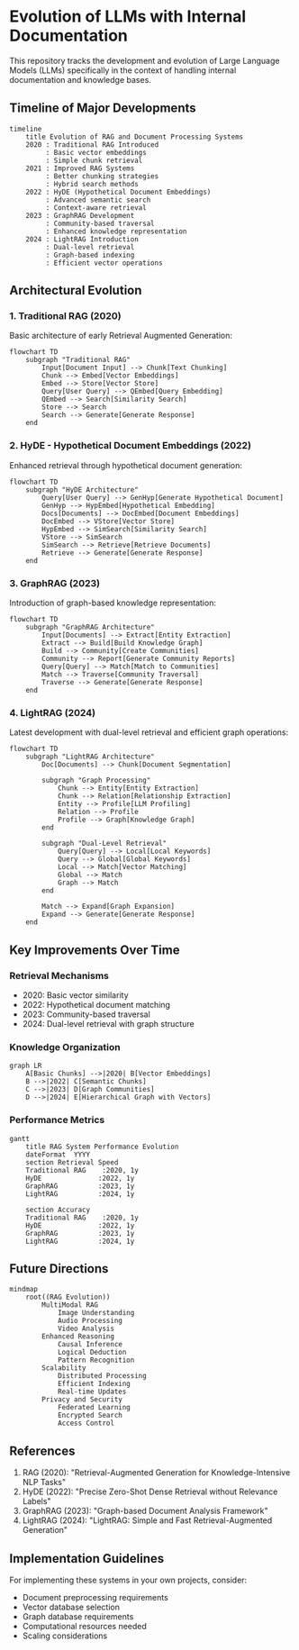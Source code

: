 # Evolution of LLMs with Internal Documentation

This repository tracks the development and evolution of Large Language Models (LLMs) specifically in the context of handling internal documentation and knowledge bases.

## Timeline of Major Developments

```mermaid
timeline
    title Evolution of RAG and Document Processing Systems
    2020 : Traditional RAG Introduced
         : Basic vector embeddings
         : Simple chunk retrieval
    2021 : Improved RAG Systems
         : Better chunking strategies
         : Hybrid search methods
    2022 : HyDE (Hypothetical Document Embeddings)
         : Advanced semantic search
         : Context-aware retrieval
    2023 : GraphRAG Development
         : Community-based traversal
         : Enhanced knowledge representation
    2024 : LightRAG Introduction
         : Dual-level retrieval
         : Graph-based indexing
         : Efficient vector operations
```

## Architectural Evolution

### 1. Traditional RAG (2020)
Basic architecture of early Retrieval Augmented Generation:

```mermaid
flowchart TD
    subgraph "Traditional RAG"
        Input[Document Input] --> Chunk[Text Chunking]
        Chunk --> Embed[Vector Embeddings]
        Embed --> Store[Vector Store]
        Query[User Query] --> QEmbed[Query Embedding]
        QEmbed --> Search[Similarity Search]
        Store --> Search
        Search --> Generate[Generate Response]
    end
```

### 2. HyDE - Hypothetical Document Embeddings (2022)
Enhanced retrieval through hypothetical document generation:

```mermaid
flowchart TD
    subgraph "HyDE Architecture"
        Query[User Query] --> GenHyp[Generate Hypothetical Document]
        GenHyp --> HypEmbed[Hypothetical Embedding]
        Docs[Documents] --> DocEmbed[Document Embeddings]
        DocEmbed --> VStore[Vector Store]
        HypEmbed --> SimSearch[Similarity Search]
        VStore --> SimSearch
        SimSearch --> Retrieve[Retrieve Documents]
        Retrieve --> Generate[Generate Response]
    end
```

### 3. GraphRAG (2023)
Introduction of graph-based knowledge representation:

```mermaid
flowchart TD
    subgraph "GraphRAG Architecture"
        Input[Documents] --> Extract[Entity Extraction]
        Extract --> Build[Build Knowledge Graph]
        Build --> Community[Create Communities]
        Community --> Report[Generate Community Reports]
        Query[Query] --> Match[Match to Communities]
        Match --> Traverse[Community Traversal]
        Traverse --> Generate[Generate Response]
    end
```

### 4. LightRAG (2024)
Latest development with dual-level retrieval and efficient graph operations:

```mermaid
flowchart TD
    subgraph "LightRAG Architecture"
        Doc[Documents] --> Chunk[Document Segmentation]
        
        subgraph "Graph Processing"
            Chunk --> Entity[Entity Extraction]
            Chunk --> Relation[Relationship Extraction]
            Entity --> Profile[LLM Profiling]
            Relation --> Profile
            Profile --> Graph[Knowledge Graph]
        end
        
        subgraph "Dual-Level Retrieval"
            Query[Query] --> Local[Local Keywords]
            Query --> Global[Global Keywords]
            Local --> Match[Vector Matching]
            Global --> Match
            Graph --> Match
        end
        
        Match --> Expand[Graph Expansion]
        Expand --> Generate[Generate Response]
    end
```

## Key Improvements Over Time

### Retrieval Mechanisms
- 2020: Basic vector similarity
- 2022: Hypothetical document matching
- 2023: Community-based traversal
- 2024: Dual-level retrieval with graph structure

### Knowledge Organization
```mermaid
graph LR
    A[Basic Chunks] -->|2020| B[Vector Embeddings]
    B -->|2022| C[Semantic Chunks]
    C -->|2023| D[Graph Communities]
    D -->|2024| E[Hierarchical Graph with Vectors]
```

### Performance Metrics

```mermaid
gantt
    title RAG System Performance Evolution
    dateFormat  YYYY
    section Retrieval Speed
    Traditional RAG    :2020, 1y
    HyDE              :2022, 1y
    GraphRAG          :2023, 1y
    LightRAG          :2024, 1y
    
    section Accuracy
    Traditional RAG    :2020, 1y
    HyDE              :2022, 1y
    GraphRAG          :2023, 1y
    LightRAG          :2024, 1y
```

## Future Directions

```mermaid
mindmap
    root((RAG Evolution))
        MultiModal RAG
            Image Understanding
            Audio Processing
            Video Analysis
        Enhanced Reasoning
            Causal Inference
            Logical Deduction
            Pattern Recognition
        Scalability
            Distributed Processing
            Efficient Indexing
            Real-time Updates
        Privacy and Security
            Federated Learning
            Encrypted Search
            Access Control
```

## References

1. RAG (2020): "Retrieval-Augmented Generation for Knowledge-Intensive NLP Tasks"
2. HyDE (2022): "Precise Zero-Shot Dense Retrieval without Relevance Labels"
3. GraphRAG (2023): "Graph-based Document Analysis Framework"
4. LightRAG (2024): "LightRAG: Simple and Fast Retrieval-Augmented Generation"

## Implementation Guidelines

For implementing these systems in your own projects, consider:
- Document preprocessing requirements
- Vector database selection
- Graph database requirements
- Computational resources needed
- Scaling considerations

